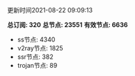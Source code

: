 更新时间2021-08-22 09:09:13

**总订阅: 320**
**总节点: 23551**
**有效节点: 6636**
- ss节点: 4340
- v2ray节点: 1825
- ssr节点: 382
- trojan节点: 89
